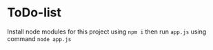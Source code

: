 # ToDo-list
Install node modules for this project using ```npm i```
then run ```app.js``` using command  ```node app.js```
